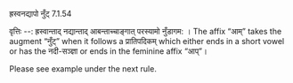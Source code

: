 

 ह्रस्वनद्यापो नुँट् 7.1.54 


वृत्तिः --: ह्रस्वान्ताद् नद्यान्ताद् आबन्ताच्चाङ्गात् परस्यामो नुँडागम: । The affix “आम्” takes the augment “नुँट्” when it follows a प्रातिपदिकम् which either ends in a short vowel or has the नदी-सञ्ज्ञा or ends in the feminine affix “आप्”। 


Please see example under the next rule. 


